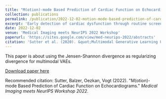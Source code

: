 ```yaml
---
title: "M(otion)-mode Based Prediction of Cardiac Function on Echocardiograms"
collection: publications
permalink: /publication/2022-12-02-motion-mode-based-prediction-of-cardiac-function-on-echocardiogram
excerpt: 'Early detection of cardiac dysfunction through routine screening is vital for diagnosing cardiovascular diseases. An important metric of cardiac function is the left ventricular ejection fraction (EF), which is used to diagnose cardiomyopathy. Echocardiography is a popular diagnostic tool in cardiology, with ultrasound beinga low-cost, real-time, and non-ionizing technology. However, human assessment of echocardiograms for calculating EF is both time-consuming and expertise-demanding, raising the need for an automated approach. Earlier automated works have been limited to still images or use echocardiogram videos with spatio-temporal convolutions in a complex pipeline. In this work, we propose to generate images from readily available echocardiogram videos, each image mimicking a M(otion)-mode image from a different scan line through time. We then combine different M-mode images using off-the-shelf model architectures to estimate the EF and, thus, diagnose cardiomyopathy. Our experiments show that our proposed method converges with only ten modes and is comparable to the baseline method while bypassing its cumbersome training process.'
date: 2022-12-02
venue: 'Medical Imaging meets NeurIPS 2022 Workshop'
paperurl: 'https://sites.google.com/view/med-neurips-2022/abstracts'
citation: 'Sutter et al. (2020). &quot;Multimodal Generative Learning Utilizing the Jensen-Shannon Divergence.&quot; <i>NeurIPS 2020</i>.'
---
```

This paper is about using the Jensen-Shannon divergence as regularizing divergence for multimodal VAEs.

[Download paper here](https://sites.google.com/view/med-neurips-2022/abstracts)

Recommended citation: Sutter, Balzer, Oezkan, Vogt (2022). "M(otion)-mode Based Prediction of Cardiac Function on Echocardiograms." <i>Medical Imaging meets NeurIPS Workshop 2022</i>.

